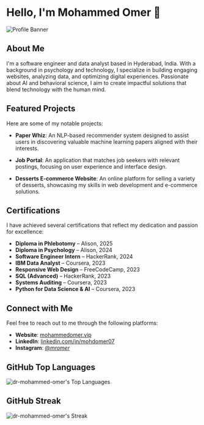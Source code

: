 # Hello, I'm Mohammed Omer 👋

![Profile Banner](https://mohammedomer.vip/banner.jpg)

## About Me

I'm a software engineer and data analyst based in Hyderabad, India. With a background in psychology and technology, I specialize in building engaging websites, analyzing data, and optimizing digital experiences. Passionate about AI and behavioral science, I aim to create impactful solutions that blend technology with the human mind.

## Featured Projects

Here are some of my notable projects:

- **Paper Whiz**: An NLP-based recommender system designed to assist users in discovering valuable machine learning papers aligned with their interests. 

- **Job Portal**: An application that matches job seekers with relevant postings, focusing on user experience and interface design.

- **Desserts E-commerce Website**: An online platform for selling a variety of desserts, showcasing my skills in web development and e-commerce solutions. 

## Certifications

I have achieved several certifications that reflect my dedication and passion for excellence:

- **Diploma in Phlebotomy** – Alison, 2025
- **Diploma in Psychology** – Alison, 2024
- **Software Engineer Intern** – HackerRank, 2024
- **IBM Data Analyst** – Coursera, 2023
- **Responsive Web Design** – FreeCodeCamp, 2023
- **SQL (Advanced)** – HackerRank, 2023
- **Systems Auditing** – Coursera, 2023
- **Python for Data Science & AI** – Coursera, 2023

## Connect with Me

Feel free to reach out to me through the following platforms:

- **Website**: [mohammedomer.vip](https://mohammedomer.vip/)
- **LinkedIn**: [linkedin.com/in/mohdomer07](https://www.linkedin.com/in/mohdomer07/)
- **Instagram**: [@_mromer_](https://instagram.com/_mromer_)

## GitHub Top Languages

![dr-mohammed-omer's Top Languages](https://github-readme-stats.vercel.app/api/top-langs/?username=dr-mohammed-omer&theme=flag-india&show_icons=true&hide_border=false&layout=compact)

## GitHub Streak

![dr-mohammed-omer's Streak](https://github-readme-streak-stats.herokuapp.com/?user=dr-mohammed-omer&theme=flag-india&hide_border=false)
